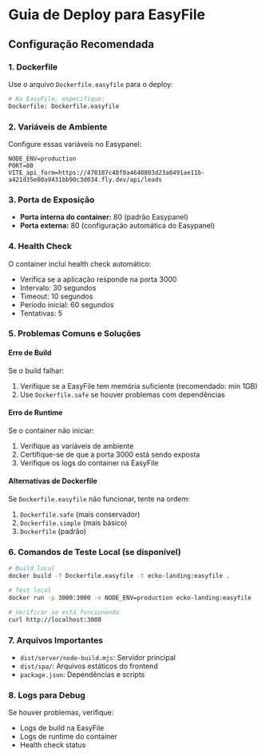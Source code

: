 # Guia de Deploy para EasyFile

## Configuração Recomendada

### 1. Dockerfile

Use o arquivo `Dockerfile.easyfile` para o deploy:

```bash
# Na EasyFile, especifique:
Dockerfile: Dockerfile.easyfile
```

### 2. Variáveis de Ambiente

Configure essas variáveis no Easypanel:

```env
NODE_ENV=production
PORT=80
VITE_api_form=https://470187c48f0a4640803d23a0491ae11b-a421d35e00a9431bb90c3d034.fly.dev/api/leads
```

### 3. Porta de Exposição

- **Porta interna do container:** 80 (padrão Easypanel)
- **Porta externa:** 80 (configuração automática do Easypanel)

### 4. Health Check

O container inclui health check automático:

- Verifica se a aplicação responde na porta 3000
- Intervalo: 30 segundos
- Timeout: 10 segundos
- Período inicial: 60 segundos
- Tentativas: 5

### 5. Problemas Comuns e Soluções

#### Erro de Build

Se o build falhar:

1. Verifique se a EasyFile tem memória suficiente (recomendado: min 1GB)
2. Use `Dockerfile.safe` se houver problemas com dependências

#### Erro de Runtime

Se o container não iniciar:

1. Verifique as variáveis de ambiente
2. Certifique-se de que a porta 3000 está sendo exposta
3. Verifique os logs do container na EasyFile

#### Alternativas de Dockerfile

Se `Dockerfile.easyfile` não funcionar, tente na ordem:

1. `Dockerfile.safe` (mais conservador)
2. `Dockerfile.simple` (mais básico)
3. `Dockerfile` (padrão)

### 6. Comandos de Teste Local (se disponível)

```bash
# Build local
docker build -f Dockerfile.easyfile -t ecko-landing:easyfile .

# Test local
docker run -p 3000:3000 -e NODE_ENV=production ecko-landing:easyfile

# Verificar se está funcionando
curl http://localhost:3000
```

### 7. Arquivos Importantes

- `dist/server/node-build.mjs`: Servidor principal
- `dist/spa/`: Arquivos estáticos do frontend
- `package.json`: Dependências e scripts

### 8. Logs para Debug

Se houver problemas, verifique:

- Logs de build na EasyFile
- Logs de runtime do container
- Health check status
